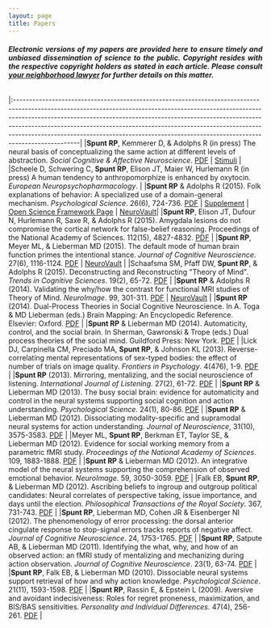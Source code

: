 ```yaml
---
layout: page
title: Papers
---
```


<h6 align="justify"><strong>Electronic versions of my papers are provided here to ensure timely and unbiased dissemination of science to the public. Copyright resides with the respective copyright holders as stated in each article. Please consult <a href="https://spunt.github.io/papers/pdf/better_call_saul_copyright.jpg">your neighborhood lawyer</a> for further details on this matter.</strong></h6> 

                                                     
|:--------------------------------------------------------------------------------------------------------------------------------------------------------------------------------------------------------------------------------------------------------------------------------------------------------------------------------------------------------------------------------------------------------------------------|
|**Spunt RP**, Kemmerer D, & Adolphs R (in press) The neural basis of conceptualizing the same action at different levels of abstraction. *Social Cognitive & Affective Neuroscience*. [PDF](https://spunt.github.io/papers/pdf/Spunt_Kemmerer_Adolphs-InPress-SCAN.pdf) \| [Stimuli](https://spunt.github.io/papers/pdf/stimulus_set.xlsx)                                                                                                                                                                                                                                        |
|Scheele D, Schwering C, **Spunt RP**, Elison JT, Maier W, Hurlemann R (in press) A human tendency to anthropomorphize is enhanced by oxytocin. *European Neuropsychopharmacology*.                                                                                                                                                                                                                                         |
|**Spunt RP** & Adolphs R (2015). Folk explanations of behavior: A specialized use of a domain-general mechanism. *Psychological Science*. 26(6), 724-736. [PDF](https://spunt.github.io/papers/pdf/Spunt_&_Adolphs_2015_Psycholog_Sci.pdf) \| [Supplement](https://spunt.github.io/papers/pdf/Spunt_&_Adolphs_2015_Psycholog_Sci_Supplement.pdf) \| [Open Science Framework Page](https://osf.io/59cbe/) \| [NeuroVault](http://neurovault.org/collections/297/)|
|**Spunt RP**, Elison JT, Dufour N, Hurlemann R, Saxe R, & Adolphs R (2015). Amygdala lesions do not compromise the cortical network for false-belief reasoning. Proceedings of the National Academy of Sciences. 112(15), 4827-4832.  [PDF](https://spunt.github.io/papers/pdf/Spunt_et_al_2015_PNAS.pdf)                                                                           |
|**Spunt RP**, Meyer ML, & Lieberman MD (2015). The default mode of human brain function primes the intentional stance. *Journal of Cognitive Neuroscience*. 27(6), 1116-1124. [PDF](https://spunt.github.io/papers/pdf/Spunt_et_al_2015_J_Cogn_Neurosci.pdf) \| [NeuroVault](http://neurovault.org/collections/446/)                                                                                                                        |
|Schaafsma SM, Pfaff DW, **Spunt RP**, & Adolphs R (2015). Deconstructing and Reconstructing "Theory of Mind". *Trends in Cognitive Sciences*. 19(2), 65-72. [PDF](https://spunt.github.io/papers/pdf/Schaafsma_et_al_2014_105.pdf)                                                                                                                                                  |
|**Spunt RP** & Adolphs R (2014). Validating the why/how the contrast for functional MRI studies of Theory of Mind. *NeuroImage*. 99, 301-311.  [PDF](https://spunt.github.io/papers/pdf/Spunt_&_Adolphs_2014.pdf) \| [NeuroVault](http://neurovault.org/collections/445/)                                                                                                                                                                  |
|**Spunt RP** (2014). Dual-Process Theories in Social Cognitive Neuroscience. In A. Toga & MD Lieberman (eds.) Brain Mapping: An Encyclopedic Reference. Elsevier: Oxford. [PDF](https://spunt.github.io/papers/pdf/Spunt_2015_DualProcessTheories.pdf)                                                                                                                              |
|**Spunt RP** & Lieberman MD (2014). Automaticity, control, and the social brain. In Sherman, Gawronski & Trope (eds.) Dual process theories of the social mind. Guildford Press: New York. [PDF](https://spunt.github.io/papers/pdf/Spunt_&_Lieberman_2014.pdf)                                                                                                                     |
|Lick DJ, Carpinella CM, Preciado MA, **Spunt RP**, & Johnson KL (2013). Reverse-correlating mental representations of sex-typed bodies: the effect of number of trials on image quality. *Frontiers in Psychology*. 4(476), 1-9.  [PDF](https://spunt.github.io/papers/pdf/Lick_2013_Front_Psychol.pdf)                                                                             |
|**Spunt RP** (2013). Mirroring, mentalizing, and the social neuroscience of listening. *International Journal of Listening*. 27(2), 61-72.  [PDF](https://spunt.github.io/papers/pdf/Spunt_2013_International_Journal_of_Listening.pdf)                                                                                                                                             |
|**Spunt RP** & Lieberman MD (2013). The busy social brain: evidence for automaticity and control in the neural systems supporting social cognition and action understanding. *Psychological Science*. 24(1), 80-86. [PDF](https://spunt.github.io/papers/pdf/Spunt_2013_Psycholog_Sci.pdf)                                                                                          |
|**Spunt RP** & Lieberman MD (2012). Dissociating modality-specific and supramodal neural systems for action understanding. *Journal of Neuroscience*, 31(10), 3575-3583.  [PDF](https://spunt.github.io/papers/pdf/Spunt_2012_Journal_of_Neuroscience.pdf)                                                                                                                          |
|Meyer ML, **Spunt RP**, Berkman ET, Taylor SE, & Lieberman MD (2012). Evidence for social working memory from a parametric fMRI study. *Proceedings of the National Academy of Sciences*. 109, 1883-1888. [PDF](https://spunt.github.io/papers/pdf/Meyer_2012_Proceedings_of_the_National_Academy_of_Sciences.pdf)                                                                  |
|**Spunt RP** & Lieberman MD (2012). An integrative model of the neural systems supporting the comprehension of observed emotional behavior. *NeuroImage*. 59, 3050-3059. [PDF](https://spunt.github.io/papers/pdf/Spunt_2012_NeuroImage.pdf)                                                                                                                                        |
|Falk EB, **Spunt RP**, & Lieberman MD (2012). Ascribing beliefs to ingroup and outgroup political candidates: Neural correlates of perspective taking, issue importance, and days until the election. *Philosophical Transactions of the Royal Society*. 367, 731-743. [PDF](https://spunt.github.io/papers/pdf/Falk_2012_Philos_Trans_R_Soc_Lond_B_Biol_Sci.pdf)                   |
|**Spunt RP**, Lieberman MD, Cohen JR & Eisenberger NI (2012). The phenomenology of error processing: the dorsal anterior cingulate response to stop-signal errors tracks reports of negative affect. *Journal of Cognitive Neuroscience*. 24, 1753-1765. [PDF](https://spunt.github.io/papers/pdf/Spunt_2012_J_Cogn_Neurosci.pdf)                                                   |
|**Spunt RP**, Satpute AB, & Lieberman MD (2011). Identifying the what, why, and how of an observed action: an fMRI study of mentalizing and mechanizing during action observation. *Journal of Cognitive Neuroscience*. 23(1), 63-74. [PDF](https://spunt.github.io/papers/pdf/Spunt_2011_J_Cogn_Neurosci.pdf)                                                                      |
|**Spunt RP**, Falk EB, & Lieberman MD (2010). Dissociable neural systems support retrieval of how and why action knowledge. *Psychological Science*.  21(11), 1593-1598. [PDF](https://spunt.github.io/papers/pdf/Spunt_2010_Psycholog_Sci.pdf)                                                                                                                                     |
|**Spunt RP**, Rassin E, & Epstein L (2009). Aversive and avoidant indecisiveness: Roles for regret proneness, maximization, and BIS/BAS sensitivities. *Personality and Individual Differences*. 47(4), 256-261.  [PDF](https://spunt.github.io/papers/pdf/Spunt_2009_Personality_and_Individual_Differences.pdf)                                                                   |
